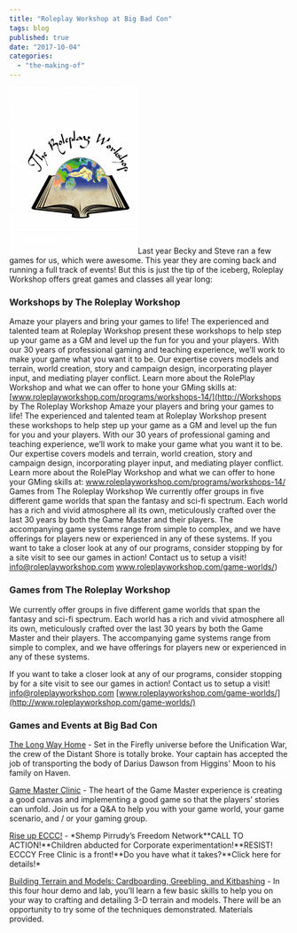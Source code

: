 ```yaml
---
title: "Roleplay Workshop at Big Bad Con"
tags: blog
published: true
date: "2017-10-04"
categories: 
  - "the-making-of"
---
```


[![Logo-2016-09-06](/images/Logo-2016-09-06-232x300.png)](https://www.bigbadcon.com/wp-content/uploads/formidable/Logo-2016-09-06.png)Last year Becky and Steve ran a few games for us, which were awesome. This year they are coming back and running a full track of events! But this is just the tip of the iceberg, Roleplay Workshop offers great games and classes all year long:

### Workshops by The Roleplay Workshop

Amaze your players and bring your games to life! The experienced and talented team at Roleplay Workshop present these workshops to help step up your game as a GM and level up the fun for you and your players. With our 30 years of professional gaming and teaching experience, we’ll work to make your game what you want it to be. Our expertise covers models and terrain, world creation, story and campaign design, incorporating player input, and mediating player conflict. Learn more about the RolePlay Workshop and what we can offer to hone your GMing skills at: [www.roleplayworkshop.com/programs/workshops-14/](http://Workshops by The Roleplay Workshop Amaze your players and bring your games to life! The experienced and talented team at Roleplay Workshop present these workshops to help step up your game as a GM and level up the fun for you and your players. With our 30 years of professional gaming and teaching experience, we’ll work to make your game what you want it to be. Our expertise covers models and terrain, world creation, story and campaign design, incorporating player input, and mediating player conflict. Learn more about the RolePlay Workshop and what we can offer to hone your GMing skills at: www.roleplayworkshop.com/programs/workshops-14/  Games from The Roleplay Workshop We currently offer groups in five different game worlds that span the fantasy and sci-fi spectrum. Each world has a rich and vivid atmosphere all its own, meticulously crafted over the last 30 years by both the Game Master and their players. The accompanying game systems range from simple to complex, and we have offerings for players new or experienced in any of these systems.  If you want to take a closer look at any of our programs, consider stopping by for a site visit to see our games in action!  Contact us to setup a visit!  info@roleplayworkshop.com www.roleplayworkshop.com/game-worlds/)

### Games from The Roleplay Workshop

We currently offer groups in five different game worlds that span the fantasy and sci-fi spectrum. Each world has a rich and vivid atmosphere all its own, meticulously crafted over the last 30 years by both the Game Master and their players. The accompanying game systems range from simple to complex, and we have offerings for players new or experienced in any of these systems.

If you want to take a closer look at any of our programs, consider stopping by for a site visit to see our games in action! Contact us to setup a visit! [info@roleplayworkshop.com](mailto:info@roleplayworkshop.com) [www.roleplayworkshop.com/game-worlds/](http://www.roleplayworkshop.com/game-worlds/)

### Games and Events at Big Bad Con

[The Long Way Home](https://www.bigbadcon.com/events/the-long-way-home/) - Set in the Firefly universe before the Unification War, the crew of the Distant Shore is totally broke. Your captain has accepted the job of transporting the body of Darius Dawson from Higgins' Moon to his family on Haven.

[Game Master Clinic](https://www.bigbadcon.com/events/game-master-clinic/) - The heart of the Game Master experience is creating a good canvas and implementing a good game so that the players’ stories can unfold. Join us for a Q&A to help you with your game world, your game scenario, and / or your gaming group.

[Rise up ECCC!](https://www.bigbadcon.com/events/rise-up-eccc/) - \*Shemp Pirrudy’s Freedom Network\*\*CALL TO ACTION!\*\*Children abducted for Corporate experimentation!\*\*RESIST! ECCCY Free Clinic is a front!\*\*Do you have what it takes?\*\*Click here for details!\*

[Building Terrain and Models: Cardboarding, Greebling, and Kitbashing](https://www.bigbadcon.com/events/building-terrain-and-models-cardboarding-greebling-and-kitbashing/) - In this four hour demo and lab, you’ll learn a few basic skills to help you on your way to crafting and detailing 3-D terrain and models. There will be an opportunity to try some of the techniques demonstrated. Materials provided.
